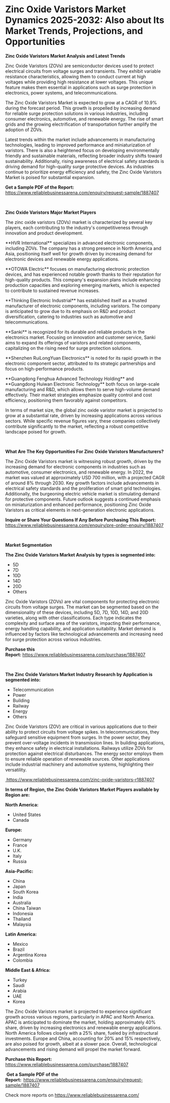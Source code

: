 <p><h1>Zinc Oxide Varistors Market Dynamics 2025-2032: Also about Its Market Trends, Projections, and Opportunities</h1></p><p><strong>Zinc Oxide Varistors Market Analysis and Latest Trends</strong></p>
<p><p>Zinc Oxide Varistors (ZOVs) are semiconductor devices used to protect electrical circuits from voltage surges and transients. They exhibit variable resistance characteristics, allowing them to conduct current at high voltages while providing high resistance at lower voltages. This unique feature makes them essential in applications such as surge protection in electronics, power systems, and telecommunications.</p><p>The Zinc Oxide Varistors Market is expected to grow at a CAGR of 10.9% during the forecast period. This growth is propelled by increasing demand for reliable surge protection solutions in various industries, including consumer electronics, automotive, and renewable energy. The rise of smart grids and the growing electrification of transportation further amplify the adoption of ZOVs.</p><p>Latest trends within the market include advancements in manufacturing technologies, leading to improved performance and miniaturization of varistors. There is also a heightened focus on developing environmentally friendly and sustainable materials, reflecting broader industry shifts toward sustainability. Additionally, rising awareness of electrical safety standards is driving demand for high-quality surge protective devices. As industries continue to prioritize energy efficiency and safety, the Zinc Oxide Varistors Market is poised for substantial expansion.</p></p>
<p><strong>Get a Sample PDF of the Report:&nbsp;</strong> <a href="https://www.reliablebusinessarena.com/enquiry/request-sample/1887407?utm_campaign=2336&utm_medium=2&utm_source=Github&utm_content=ia&utm_term=11022025&utm_id=zinc-oxide-varistors">https://www.reliablebusinessarena.com/enquiry/request-sample/1887407</a></p>
<p>&nbsp;</p>
<p><strong>Zinc Oxide Varistors Major Market Players</strong></p>
<p><p>The zinc oxide varistors (ZOVs) market is characterized by several key players, each contributing to the industry's competitiveness through innovation and product development. </p><p>**HVR International** specializes in advanced electronic components, including ZOVs. The company has a strong presence in North America and Asia, positioning itself well for growth driven by increasing demand for electronic devices and renewable energy applications. </p><p>**OTOWA Electric** focuses on manufacturing electronic protection devices, and has experienced notable growth thanks to their reputation for high-quality products. This company's expansion plans include enhancing production capacities and exploring emerging markets, which is expected to contribute to sustained revenue increases.</p><p>**Thinking Electronic Industrial** has established itself as a trusted manufacturer of electronic components, including varistors. The company is anticipated to grow due to its emphasis on R&D and product diversification, catering to industries such as automotive and telecommunications.</p><p>**Sanki** is recognized for its durable and reliable products in the electronics market. Focusing on innovation and customer service, Sanki aims to expand its offerings of varistors and related components, capitalizing on the rising need for surge protection solutions.</p><p>**Shenzhen RuiLongYuan Electronics** is noted for its rapid growth in the electronic component sector, attributed to its strategic partnerships and focus on high-performance products. </p><p>**Guangdong Fenghua Advanced Technology Holding** and **Guangdong Huiwan Electronic Technology** both focus on large-scale manufacturing and R&D, which allows them to serve high-volume demand effectively. Their market strategies emphasize quality control and cost efficiency, positioning them favorably against competitors.</p><p>In terms of market size, the global zinc oxide varistor market is projected to grow at a substantial rate, driven by increasing applications across various sectors. While specific revenue figures vary, these companies collectively contribute significantly to the market, reflecting a robust competitive landscape poised for growth.</p></p>
<p>&nbsp;</p>
<p><strong>What Are The Key Opportunities For Zinc Oxide Varistors Manufacturers?</strong></p>
<p><p>The Zinc Oxide Varistors market is witnessing robust growth, driven by the increasing demand for electronic components in industries such as automotive, consumer electronics, and renewable energy. In 2022, the market was valued at approximately USD 700 million, with a projected CAGR of around 8% through 2030. Key growth factors include advancements in electrical safety standards and the proliferation of smart grid technologies. Additionally, the burgeoning electric vehicle market is stimulating demand for protective components. Future outlook suggests a continued emphasis on miniaturization and enhanced performance, positioning Zinc Oxide Varistors as critical elements in next-generation electronic applications.</p></p>
<p><strong>Inquire or Share Your Questions If Any Before Purchasing This Report:</strong> <a href="https://www.reliablebusinessarena.com/enquiry/pre-order-enquiry/1887407?utm_campaign=2336&utm_medium=2&utm_source=Github&utm_content=ia&utm_term=11022025&utm_id=zinc-oxide-varistors">https://www.reliablebusinessarena.com/enquiry/pre-order-enquiry/1887407</a></p>
<p>&nbsp;</p>
<p><strong>Market Segmentation</strong></p>
<p><strong>The Zinc Oxide Varistors Market Analysis by types is segmented into:</strong></p>
<p><ul><li>5D</li><li>7D</li><li>10D</li><li>14D</li><li>20D</li><li>Others</li></ul></p>
<p><p>Zinc Oxide Varistors (ZOVs) are vital components for protecting electronic circuits from voltage surges. The market can be segmented based on the dimensionality of these devices, including 5D, 7D, 10D, 14D, and 20D varieties, along with other classifications. Each type indicates the complexity and surface area of the varistors, impacting their performance, energy handling capability, and application suitability. Market demand is influenced by factors like technological advancements and increasing need for surge protection across various industries.</p></p>
<p><strong>Purchase this Report:&nbsp;</strong><a href="https://www.reliablebusinessarena.com/purchase/1887407?utm_campaign=2336&utm_medium=2&utm_source=Github&utm_content=ia&utm_term=11022025&utm_id=zinc-oxide-varistors">https://www.reliablebusinessarena.com/purchase/1887407</a></p>
<p>&nbsp;</p>
<p><strong>The Zinc Oxide Varistors Market Industry Research by Application is segmented into:</strong></p>
<p><ul><li>Telecommunication</li><li>Power</li><li>Building</li><li>Railway</li><li>Energy</li><li>Others</li></ul></p>
<p><p>Zinc Oxide Varistors (ZOV) are critical in various applications due to their ability to protect circuits from voltage spikes. In telecommunications, they safeguard sensitive equipment from surges. In the power sector, they prevent over-voltage incidents in transmission lines. In building applications, they enhance safety in electrical installations. Railways utilize ZOVs for protection against electrical disturbances. The energy sector employs them to ensure reliable operation of renewable sources. Other applications include industrial machinery and automotive systems, highlighting their versatility.</p></p>
<p><a href="https://www.reliablebusinessarena.com/zinc-oxide-varistors-r1887407?utm_campaign=2336&utm_medium=2&utm_source=Github&utm_content=ia&utm_term=11022025&utm_id=zinc-oxide-varistors">&nbsp;https://www.reliablebusinessarena.com/zinc-oxide-varistors-r1887407</a></p>
<p><strong>In terms of Region, the Zinc Oxide Varistors Market Players available by Region are:</strong></p>
<p>
    <p> <strong> North America: </strong>
        <ul>
            <li>United States</li>
            <li>Canada</li>
        </ul>
        </p> 
    <p> <strong> Europe: </strong>
        <ul>
            <li>Germany</li>
            <li>France</li>
            <li>U.K.</li>
            <li>Italy</li>
            <li>Russia</li>
        </ul>
        </p> 
    <p> <strong> Asia-Pacific: </strong>
        <ul>
            <li>China</li>
            <li>Japan</li>
            <li>South Korea</li>
            <li>India</li>
            <li>Australia</li>
            <li>China Taiwan</li>
            <li>Indonesia</li>
            <li>Thailand</li>
            <li>Malaysia</li>
        </ul>
        </p> 
    <p> <strong> Latin America: </strong>
        <ul>
            <li>Mexico</li>
            <li>Brazil</li>
            <li>Argentina Korea</li>
            <li>Colombia</li>
        </ul>
        </p> 
    <p> <strong> Middle East & Africa: </strong>
        <ul>
            <li>Turkey</li>
            <li>Saudi</li>
            <li>Arabia</li>
            <li>UAE</li>
            <li>Korea</li>
        </ul>
    </p>
    </p>
<p><p>The Zinc Oxide Varistors market is projected to experience significant growth across various regions, particularly in APAC and North America. APAC is anticipated to dominate the market, holding approximately 40% share, driven by increasing electronics and renewable energy applications. North America follows closely with a 25% share, fueled by infrastructural investments. Europe and China, accounting for 20% and 15% respectively, are also poised for growth, albeit at a slower pace. Overall, technological advancements and rising demand will propel the market forward.</p></p>
<p><strong>Purchase this Report: </strong><a href="https://www.reliablebusinessarena.com/purchase/1887407?utm_campaign=2336&utm_medium=2&utm_source=Github&utm_content=ia&utm_term=11022025&utm_id=zinc-oxide-varistors">https://www.reliablebusinessarena.com/purchase/1887407</a></p>
<p>&nbsp;<strong>Get a Sample PDF of the Report:&nbsp;&nbsp;</strong><a href="https://www.reliablebusinessarena.com/enquiry/request-sample/1887407?utm_campaign=2336&utm_medium=2&utm_source=Github&utm_content=ia&utm_term=11022025&utm_id=zinc-oxide-varistors">https://www.reliablebusinessarena.com/enquiry/request-sample/1887407</a></p>
<p><strong></strong></p>
<p>Check more reports on <a href="https://www.reliablebusinessarena.com/?utm_campaign=2336&utm_medium=2&utm_source=Github&utm_content=ia&utm_term=11022025&utm_id=zinc-oxide-varistors">https://www.reliablebusinessarena.com/</a></p>